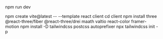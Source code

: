 npm run dev

npm create vite@latest -- --template react client
cd client
npm install three @react-three/fiber @react-three/drei maath valtio react-color framer-motion
npm install -D tailwindcss postcss autoprefixer
npx tailwindcss init -p